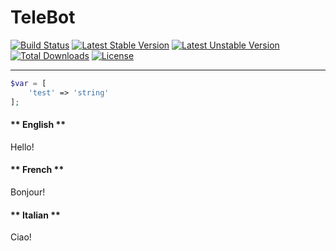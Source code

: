 # TeleBot

[![Build Status](https://travis-ci.org/westacks/php-telebot-sdk.svg)](//travis-ci.org/westacks/php-telebot-sdk)
[![Latest Stable Version](https://poser.pugx.org/westacks/php-telebot-sdk/v)](//packagist.org/packages/westacks/php-telebot-sdk)
[![Latest Unstable Version](https://poser.pugx.org/westacks/php-telebot-sdk/v/unstable)](//packagist.org/packages/westacks/php-telebot-sdk)
[![Total Downloads](https://poser.pugx.org/westacks/php-telebot-sdk/downloads)](//packagist.org/packages/westacks/php-telebot-sdk)
[![License](https://poser.pugx.org/westacks/php-telebot-sdk/license)](//packagist.org/packages/westacks/php-telebot-sdk)

---

```php
$var = [
    'test' => 'string'
];
```

<!-- tabs:start -->

#### ** English **

Hello!

#### ** French **

Bonjour!

#### ** Italian **

Ciao!

<!-- tabs:end -->